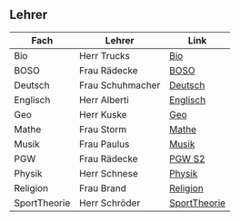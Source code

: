 

## Lehrer

| Fach | Lehrer | Link |
| --- | --- | --- |
| Bio | Herr Trucks | [Bio](S2%20Bio.md) |
| BOSO | Frau Rädecke | [BOSO](Boso/README.md) |
| Deutsch | Frau Schuhmacher | [Deutsch](Deutsch/README.md) |
| Englisch | Herr Alberti | [Englisch](Englisch/README.md) |
| Geo | Herr Kuske | [Geo](Geo/README.md) |
| Mathe | Frau Storm | [Mathe](S2%20Mathe.md) |
| Musik | Frau Paulus | [Musik](Musik/README.md) |
| PGW | Frau Rädecke | [PGW S2](PGW%20S2.md) |
| Physik | Herr Schnese | [Physik](Physik%20S2.md) |
| Religion | Frau Brand | [Religion](S2%20Religion.md) |
| SportTheorie | Herr Schröder | [SportTheorie](SportTheorie/README.md) |
